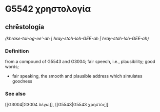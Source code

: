 # G5542 χρηστολογία

## chrēstología

_(khrase-tol-og-ee'-ah | hray-stoh-loh-GEE-ah | hray-stoh-loh-GEE-ah)_

### Definition

from a compound of G5543 and G3004; fair speech, i.e., plausibility; good words; 

- fair speaking, the smooth and plausible address which simulates goodness

### See also

[[G3004|G3004 λέγω]], [[G5543|G5543 χρηστός]]
